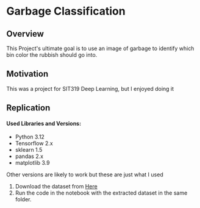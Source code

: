 # Garbage Classification
## Overview

This Project's ultimate goal is to use an image of garbage to identify which bin color the rubbish should go into.

## Motivation
This was a project for SIT319 Deep Learning, but I enjoyed doing it


## Replication
#### Used Libraries and Versions:
* Python 3.12
* Tensorflow 2.x
* sklearn 1.5
* pandas 2.x
* matplotlib 3.9

Other versions are likely to work but these are just what I used

1. Download the dataset from [Here](https://www.kaggle.com/datasets/asdasdasasdas/garbage-classification)
2. Run the code in the notebook with the extracted dataset in the same folder.
